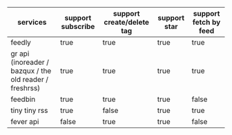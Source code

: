| services                                                | support subscribe | support create/delete tag | support star | support fetch by feed |
|---------------------------------------------------------|-------------------|---------------------------|--------------|-----------------------|
| feedly                                                  | true              | true                      | true         | true                  |
| gr api (inoreader / bazqux / the old reader / freshrss) | true              | true                      | true         | true                  |
| feedbin                                                 | true              | true                      | true         | false                 |
| tiny tiny rss                                           | true              | false                     | true         | true                  |
| fever api                                               | false             | true                      | true         | false                 |
